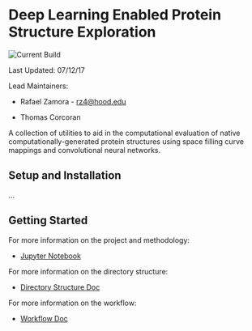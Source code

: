 # Deep Learning Enabled Protein Structure Exploration

![Current Build](https://img.shields.io/badge/build-alpha-orange.svg)

Last Updated: 07/12/17

Lead Maintainers:

- Rafael Zamora - rz4@hood.edu

- Thomas Corcoran

A collection of utilities to aid in the computational evaluation of native
computationally-generated protein structures using space filling curve mappings
and convolutional neural networks.

## Setup and Installation

...

## Getting Started

For more information on the project and methodology:

- [Jupyter Notebook](notebooks/Deep-Learning-Enabled-Protein-Structure-Exploration.ipynb)

For more information on the directory structure:

- [Directory Structure Doc](docs/directory_structrue.md)

For more information on the workflow:

- [Workflow Doc](docs/workflow.md)
